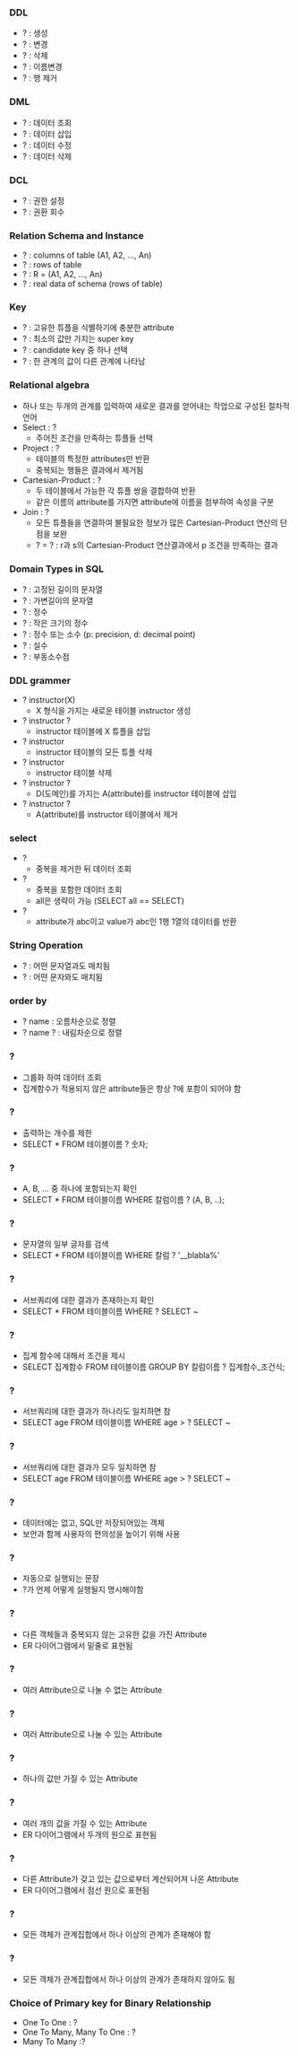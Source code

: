 ### DDL
- ? : 생성
- ? : 변경
- ? : 삭제
- ? : 이름변경
- ? : 행 제거

### DML
- ? : 데이터 조회
- ? : 데이터 삽입
- ? : 데이터 수정
- ? : 데이터 삭제

### DCL
- ? : 권한 설정
- ? : 권환 회수

### Relation Schema and Instance
- ? : columns of table (A1, A2, ..., An)
- ? : rows of table
- ? : R = (A1, A2, ..., An)
- ? : real data of schema (rows of table)

### Key
- ? : 고유한 튜플을 식별하기에 충분한 attribute
- ? : 최소의 값만 가지는 super key
- ? : candidate key 중 하나 선택
- ? : 한 관계의 값이 다른 관계에 나타남

### Relational algebra
- 하나 또는 두개의 관계를 입력하여 새로운 결과를 얻어내는 작업으로 구성된 절차적 언어
- Select : ?
    * 주어진 조건을 만족하는 튜플들 선택
- Project : ?
    * 테이블의 특정한 attributes만 반환
    * 중복되는 행들은 결과에서 제거됨
- Cartesian-Product : ?
    * 두 테이블에서 가능한 각 튜플 쌍을 결합하여 반환
    * 같은 이름의 attribute를 가지면 attribute에 이름을 첨부하여 속성을 구분 
- Join : ?
    * 모든 튜플들을 연결하여 불필요한 정보가 많은 Cartesian-Product 연산의 단점을 보완
    * ? = ? : r과 s의 Cartesian-Product 연산결과에서 p 조건을 만족하는 결과

### Domain Types in SQL
- ? : 고정된 길이의 문자열
- ? : 가변길이의 문자열
- ? : 정수
- ? : 작은 크기의 정수
- ? : 정수 또는 소수 (p: precision, d: decimal point)
- ? : 실수
- ? : 부동소수점

### DDL grammer
- ? instructor(X)
    * X 형식을 가지는 새로운 테이블 instructor 생성
- ? instructor ?
    * instructor 테이블에 X 튜플을 삽입
- ? instructor
    * instructor 테이블의 모든 튜플 삭제
- ? instructor
    * instructor 테이블 삭제
- ? instructor ?
    * D(도메인)를 가지는 A(attribute)를 instructor 테이블에 삽입
- ? instructor ?
    * A(attribute)를 instructor 테이블에서 제거

### select
- ?
    * 중복을 제거한 뒤 데이터 조회
- ?
    * 중복을 포함한 데이터 조회
    * all은 생략이 가능 (SELECT all == SELECT)
- ?
    * attribute가 abc이고 value가 abc인 1행 1열의 데이터를 반환

### String Operation
- ? : 어떤 문자열과도 매치됨
- ? : 어떤 문자와도 매치됨 

### order by
- ? name : 오름차순으로 정렬
- ? name ? : 내림차순으로 정렬

### ?
- 그룹화 하여 데이터 조회
- 집계함수가 적용되지 않은 attribute들은 항상 ?에 포함이 되어야 함

### ?
- 출력하는 개수를 제한
- SELECT * FROM 테이블이름 ? 숫자;

### ?
- A, B, ... 중 하나에 포함되는지 확인
- SELECT * FROM 테이블이름 WHERE 칼럼이름 ? (A, B, ..);

### ?
- 문자열의 일부 글자를 검색
- SELECT * FROM 테이블이름 WHERE 칼럼 ? '__blabla%'

### ?
- 서브쿼리에 대한 결과가 존재하는지 확인
- SELECT * FROM 테이블이름 WHERE ? SELECT ~

### ?
- 집계 함수에 대해서 조건을 제시
- SELECT 집계함수 FROM 테이블이름 GROUP BY 칼럼이름 ? 집계함수_조건식;

### ?
- 서브쿼리에 대한 결과가 하나라도 일치하면 참
- SELECT age FROM 테이블이름 WHERE age > ? SELECT ~

### ?
- 서브쿼리에 대한 결과가 모두 일치하면 참
- SELECT age FROM 테이블이름 WHERE age > ? SELECT ~

### ?
- 데이터에는 없고, SQL만 저장되어있는 객체
- 보안과 함께 사용자의 편의성을 높이기 위해 사용

### ?
- 자동으로 실행되는 문장
- ?가 언제 어떻게 실행될지 명시해야함

### ?
- 다른 객체들과 중복되지 않는 고유한 값을 가진 Attribute
- ER 다이어그램에서 밑줄로 표현됨

### ?
- 여러 Attribute으로 나눌 수 없는 Attribute

### ?
- 여러 Attribute으로 나눌 수 있는 Attribute

### ?
- 하나의 값만 가질 수 있는 Attribute

### ?
- 여러 개의 값을 가질 수 있는 Attribute
- ER 다이어그램에서 두개의 원으로 표현됨

### ?
- 다른 Attribute가 갖고 있는 값으로부터 계산되어져 나온 Attribute
- ER 다이어그램에서 점선 원으로 표현됨

### ?
- 모든 객체가 관계집합에서 하나 이상의 관계가 존재해야 함

### ?
- 모든 객체가 관계집합에서 하나 이상의 관계가 존재하지 않아도 됨

### Choice of Primary key for Binary Relationship
- One To One : ?
- One To Many, Many To One : ?
- Many To Many :?